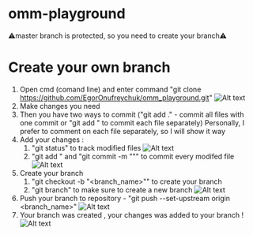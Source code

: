 # omm-playground
⚠️master branch is protected, so you need to create your branch⚠️
# Create your own branch
1. Open cmd (comand line) and enter command "git clone https://github.com/EgorOnufreychuk/omm_playground.git"  ![Alt text]("https://github.com/EgorOnufreychuk/omm_images/blob/master/1.png")
2. Make сhanges you need
3. Then you have two ways to commit ("git add ." - commit all files with one commit or "git add <file>" to commit each file separately)
   Personally, I prefer to comment on each file separately, so I will show it way
4. Add your changes :
    1. "git status" to track modified files 
    ![Alt text]("https://github.com/EgorOnufreychuk/omm_images/blob/master/4.1.png")
    2. "git add <file path>" and "git commit -m "<commit>"" to commit every modifed file
    ![Alt text]("https://github.com/EgorOnufreychuk/omm_images/blob/master/4.2.png")
5. Create your branch 
    1. "git checkout -b "<branch_name>"" to create your branch
    2. "git branch" to make sure to create a new branch
    ![Alt text]("https://github.com/EgorOnufreychuk/omm_images/blob/master/4.png")
6. Push your branch to repository - "git push --set-upstream origin <branch_name>"
    ![Alt text]("https://github.com/EgorOnufreychuk/omm_images/blob/master/6.png")
7. Your branch was created , your changes was added to your branch !
    ![Alt text]("https://github.com/EgorOnufreychuk/omm_images/blob/master/7.png")
